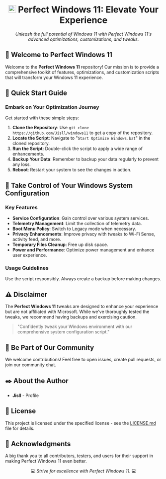 <h1 align="center"><img width="24px" src="https://images.pling.com/img/00/00/64/66/02/1700514/11.png"> Perfect Windows 11: Elevate Your Experience</h1>
<p align="center">
</p> 

<p align="center"><em>Unleash the full potential of Windows 11 with Perfect Windows 11's advanced optimizations, customizations, and tweaks.</em></p>

## 🎁 Welcome to Perfect Windows 11

Welcome to the **Perfect Windows 11** repository! Our mission is to provide a comprehensive toolkit of features, optimizations, and customization scripts that will transform your Windows 11 experience.

## 🚀 Quick Start Guide

### Embark on Your Optimization Journey

Get started with these simple steps:

1. **Clone the Repository**: Use `git clone https://github.com/Jisll/windows11` to get a copy of the repository.
2. **Locate the Script**: Navigate to "`Start Optimize Windows.bat`" in the cloned repository.
3. **Run the Script**: Double-click the script to apply a wide range of enhancements.
4. **Backup Your Data**: Remember to backup your data regularly to prevent any loss.
5. **Reboot**: Restart your system to see the changes in action.

## 📑 Take Control of Your Windows System Configuration

### Key Features

- **Service Configuration**: Gain control over various system services.
- **Telemetry Management**: Limit the collection of telemetry data.
- **Boot Menu Policy**: Switch to Legacy mode when necessary.
- **Privacy Enhancements**: Improve privacy with tweaks to Wi-Fi Sense, activity feed, and more.
- **Temporary Files Cleanup**: Free up disk space.
- **Power and Performance**: Optimize power management and enhance user experience.

### Usage Guidelines

Use the script responsibly. Always create a backup before making changes.

## ⚠️ Disclaimer

The **Perfect Windows 11** tweaks are designed to enhance your experience but are not affiliated with Microsoft. While we've thoroughly tested the tweaks, we recommend having backups and exercising caution.

> "Confidently tweak your Windows environment with our comprehensive system configuration script."

## 🤝 Be Part of Our Community

We welcome contributions! Feel free to open issues, create pull requests, or join our community chat.

## ✒️ About the Author

- **Jisll** - Profile

## 📜 License

This project is licensed under the specified license - see the [LICENSE.md](https://github.com/Jisll/windows11/blob/main/LICENSE.md) file for details.

## 🌟 Acknowledgments

A big thank you to all contributors, testers, and users for their support in making Perfect Windows 11 even better.

<p align="center">💻 <em>Strive for excellence with Perfect Windows 11.</em> 💻</p>
